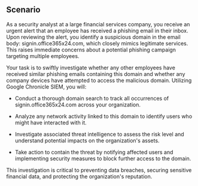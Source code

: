 ## Scenario

As a security analyst at a large financial services company, you receive an urgent alert that an employee has received a phishing email in their inbox. Upon reviewing the alert, you identify a suspicious domain in the email body: signin.office365x24.com, which closely mimics legitimate services. This raises immediate concerns about a potential phishing campaign targeting multiple employees.

Your task is to swiftly investigate whether any other employees have received similar phishing emails containing this domain and whether any company devices have attempted to access the malicious domain. Utilizing Google Chronicle SIEM, you will:

- Conduct a thorough domain search to track all occurrences of signin.office365x24.com across your organization.

- Analyze any network activity linked to this domain to identify users who might have interacted with it.

- Investigate associated threat intelligence to assess the risk level and understand potential impacts on the organization's assets.

- Take action to contain the threat by notifying affected users and implementing security measures to block further access to the domain.

This investigation is critical to preventing data breaches, securing sensitive financial data, and protecting the organization's reputation.
